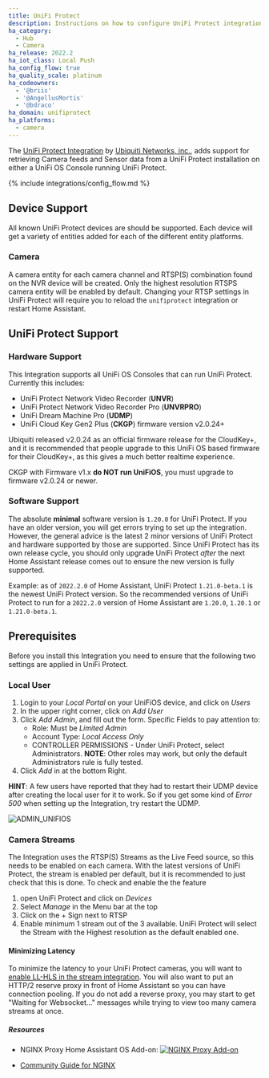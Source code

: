 ```yaml
---
title: UniFi Protect
description: Instructions on how to configure UniFi Protect integration by Ubiquiti.
ha_category:
  - Hub
  - Camera
ha_release: 2022.2
ha_iot_class: Local Push
ha_config_flow: true
ha_quality_scale: platinum
ha_codeowners:
  - '@briis'
  - '@AngellusMortis'
  - '@bdraco'
ha_domain: unifiprotect
ha_platforms:
  - camera
---
```


The [UniFi Protect Integration](https://ui.com/camera-security) by [Ubiquiti Networks, inc.](https://www.ui.com/), adds support for retrieving Camera feeds and Sensor data from a UniFi Protect installation on either a UniFi OS Console running UniFi Protect.

{% include integrations/config_flow.md %}

## Device Support

All known UniFi Protect devices are should be supported. Each device will get a variety of entities added for each of the different entity platforms.

### Camera

A camera entity for each camera channel and RTSP(S) combination found on the NVR device will be created. Only the highest resolution RTSPS camera entity will be enabled by default. Changing your RTSP settings in UniFi Protect will require you to reload the `unifiprotect` integration or restart Home Assistant.

## UniFi Protect Support

### Hardware Support

This Integration supports all UniFi OS Consoles that can run UniFi Protect. Currently this includes:

* UniFi Protect Network Video Recorder (**UNVR**)
* UniFi Protect Network Video Recorder Pro (**UNVRPRO**)
* UniFi Dream Machine Pro (**UDMP**)
* UniFi Cloud Key Gen2 Plus (**CKGP**) firmware version v2.0.24+

Ubiquiti released v2.0.24 as an official firmware release for the CloudKey+, and it is recommended that people upgrade to this UniFi OS based firmware for their CloudKey+, as this gives a much better realtime experience.

CKGP with Firmware v1.x **do NOT run UniFiOS**, you must upgrade to firmware v2.0.24 or newer.

### Software Support

The absolute **minimal** software version is `1.20.0` for UniFi Protect. If you have an older version, you will get errors trying to set up the integration. However, the general advice is the latest 2 minor versions of UniFi Protect and hardware supported by those are supported. Since UniFi Protect has its own release cycle, you should only upgrade UniFi Protect _after_ the next Home Assistant release comes out to ensure the new version is fully supported.

Example: as of `2022.2.0` of Home Assistant, UniFi Protect `1.21.0-beta.1` is the newest UniFi Protect version. So the recommended versions of UniFi Protect to run for a `2022.2.0` version of Home Assistant are `1.20.0`, `1.20.1` or `1.21.0-beta.1`.

## Prerequisites

Before you install this Integration you need to ensure that the following two settings are applied in UniFi Protect.

### Local User

1. Login to your *Local Portal* on your UniFiOS device, and click on *Users*
1. In the upper right corner, click on *Add User*
1. Click *Add Admin*, and fill out the form. Specific Fields to pay attention to:
    * Role: Must be *Limited Admin*
    * Account Type: *Local Access Only*
    * CONTROLLER PERMISSIONS - Under UniFi Protect, select Administrators. **NOTE**: Other roles may work, but only the default Administrators rule is fully tested.
1. Click *Add* in at the bottom Right.

**HINT**: A few users have reported that they had to restart their UDMP device after creating the local user for it to work. So if you get some kind of *Error 500* when setting up the Integration, try restart the UDMP.

![ADMIN_UNIFIOS](/images/integrations/unifiprotect/unifi_os_admin.png)

### Camera Streams

The Integration uses the RTSP(S) Streams as the Live Feed source, so this needs to be enabled on each camera. With the latest versions of UniFi Protect, the stream is enabled per default, but it is recommended to just check that this is done. To check and enable the the feature

1. open UniFi Protect and click on *Devices*
2. Select *Manage* in the Menu bar at the top
3. Click on the + Sign next to RTSP
4. Enable minimum 1 stream out of the 3 available. UniFi Protect will select the Stream with the Highest resolution as the default enabled one.

#### Minimizing Latency

To minimize the latency to your UniFi Protect cameras, you will want to [enable LL-HLS in the stream integration](/integrations/stream/#ll-hls). You will also want to put an HTTP/2 reserve proxy in front of Home Assistant so you can have connection pooling. If you do not add a reverse proxy, you may start to get "Waiting for Websocket..." messages while trying to view too many camera streams at once.

##### Resources

* NGINX Proxy Home Assistant OS Add-on: [![NGINX Proxy Add-on](https://my.home-assistant.io/badges/supervisor_addon.svg)](https://my.home-assistant.io/redirect/supervisor_addon/?addon=core_nginx_proxy)

* [Community Guide for NGINX](https://community.home-assistant.io/t/reverse-proxy-using-nginx/196954)
